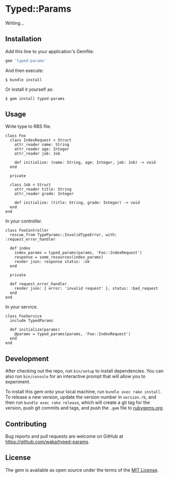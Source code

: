 # Typed::Params

Writing...

## Installation

Add this line to your application's Gemfile:

```ruby
gem 'typed-params'
```

And then execute:

    $ bundle install

Or install it yourself as:

    $ gem install typed-params

## Usage

Write type to RBS file.

```
class Foo
  class IndexRequest < Struct
    attr_reader name: String
    attr_reader age: Integer
    attr_reader job: Job

    def initialize: (name: String, age: Integer, job: Job) -> void
  end

  private

  class Job < Struct
    attr_reader title: String
    attr_reader grade: Integer

    def initialize: (title: String, grade: Integer) -> void
  end
end
```

In your controller.

```
class FooController
  rescue_from TypeParams::InvalidTypeError, with: :request_error_handler

  def index
    index_params = typed_params(params, 'Foo::IndexRequest')
    response = some_resources(index_params)
    render json: response status: :ok
  end

  private

  def request_error_handler
    render json: { error: 'invalid request' }, status: :bad_request
  end
end
```

In your service.

```
class FooService
  include TypedParams

  def initialize(params)
    @params = typed_params(params, 'Foo::IndexRequest')
  end
end
```

## Development

After checking out the repo, run `bin/setup` to install dependencies. You can also run `bin/console` for an interactive prompt that will allow you to experiment.

To install this gem onto your local machine, run `bundle exec rake install`. To release a new version, update the version number in `version.rb`, and then run `bundle exec rake release`, which will create a git tag for the version, push git commits and tags, and push the `.gem` file to [rubygems.org](https://rubygems.org).

## Contributing

Bug reports and pull requests are welcome on GitHub at https://github.com/waka/typed-params.


## License

The gem is available as open source under the terms of the [MIT License](https://opensource.org/licenses/MIT).
